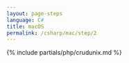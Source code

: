 ```yaml
---
layout: page-steps
language: C#
title: macOS
permalink: /csharp/mac/step/2
---
```


{% include partials/php/crudunix.md %}

